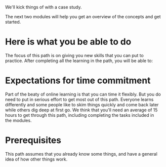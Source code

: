 <!--
name: before-we-begin
version : "0.1"
title : "Before We Begin"
description: "Set expectations and assess initial confidence."
license : "CC Attribution-ShareAlike 4.0"
-->

<!-- @section, "title": "Getting started" -->

We'll kick things of with a case study.

The next two modules will help you get an overview of the concepts and get started.


# Here is what you be able to do

The focus of this path is on giving you new skills that you can put to practice. After completing all the learning in the path, you will be able to:



# Expectations for time commitment

Part of the beaty of online learning is that you can time it flexibly. But you do need to put in serious effort to get most out of this path. Everyone learns differently and some people like to skim things quickly and come back later while others dig deep at first go. We think that you'll need an average of 15 hours to get through this path, including completing the tasks included in the modules.

# Prerequisites

This path assumes that you already know some things, and have a general idea of how other things work.
